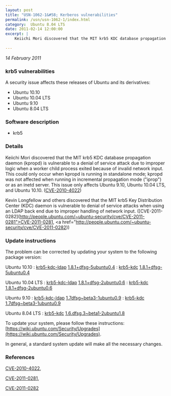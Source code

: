 ```yaml
---
layout: post
title: "USN-1062-1&#58; Kerberos vulnerabilities"
permalink: /usn/usn-1062-1/index.html
category:  Ubuntu 8.04 LTS
date: 2011-02-14 12:00:00
excerpt: |
    Keiichi Mori discovered that the MIT krb5 KDC database propagation daemon (kpropd) is vulnerable to a denial of service attack due to improper logic when a worker child process exited because of invalid network input. This could only occur when kpropd is running in standalone mode; kpropd was not affected when running in incremental propagation mode (&quot;iprop&quot;) or as an inetd server. This issue only affects Ubuntu 9.10, Ubuntu 10.04 LTS, and Ubuntu 10.10. ([CVE-2010-4022](http://people.ubuntu.com/~ubuntu-security/cve/CVE-2010-4022))
    
--- 
```

 
 

*14 February 2011*

### krb5 vulnerabilities

A security issue affects these releases of Ubuntu and its derivatives:

* Ubuntu 10.10
* Ubuntu 10.04 LTS
* Ubuntu 9.10
* Ubuntu 8.04 LTS

### Software description

* krb5 

### Details

Keiichi Mori discovered that the MIT krb5 KDC database propagation daemon (kpropd) is vulnerable to a denial of service attack due to improper logic when a worker child process exited because of invalid network input. This could only occur when kpropd is running in standalone mode; kpropd was not affected when running in incremental propagation mode (&quot;iprop&quot;) or as an inetd server. This issue only affects Ubuntu 9.10, Ubuntu 10.04 LTS, and Ubuntu 10.10. ([CVE-2010-4022](http://people.ubuntu.com/~ubuntu-security/cve/CVE-2010-4022))

Kevin Longfellow and others discovered that the MIT krb5 Key Distribution Center (KDC) daemon is vulnerable to denial of service attacks when using an LDAP back end due to improper handling of network input. ([CVE-2011-0282](http://people.ubuntu.com/~ubuntu-security/cve/CVE-2011-0281">CVE-2011-0281</a>, <a href="http://people.ubuntu.com/~ubuntu-security/cve/CVE-2011-0282)) 

### Update instructions

The problem can be corrected by updating your system to the following package version:

Ubuntu 10.10
 : [krb5-kdc-ldap](https://launchpad.net/ubuntu/+source/krb5) <span> [1.8.1+dfsg-5ubuntu0.4](https://launchpad.net/ubuntu/+source/krb5/1.8.1+dfsg-5ubuntu0.4) </span> 
 : [krb5-kdc](https://launchpad.net/ubuntu/+source/krb5) <span> [1.8.1+dfsg-5ubuntu0.4](https://launchpad.net/ubuntu/+source/krb5/1.8.1+dfsg-5ubuntu0.4) </span> 

Ubuntu 10.04 LTS
 : [krb5-kdc-ldap](https://launchpad.net/ubuntu/+source/krb5) <span> [1.8.1+dfsg-2ubuntu0.6](https://launchpad.net/ubuntu/+source/krb5/1.8.1+dfsg-2ubuntu0.6) </span> 
 : [krb5-kdc](https://launchpad.net/ubuntu/+source/krb5) <span> [1.8.1+dfsg-2ubuntu0.6](https://launchpad.net/ubuntu/+source/krb5/1.8.1+dfsg-2ubuntu0.6) </span> 

Ubuntu 9.10
 : [krb5-kdc-ldap](https://launchpad.net/ubuntu/+source/krb5) <span> [1.7dfsg~beta3-1ubuntu0.9](https://launchpad.net/ubuntu/+source/krb5/1.7dfsg~beta3-1ubuntu0.9) </span> 
 : [krb5-kdc](https://launchpad.net/ubuntu/+source/krb5) <span> [1.7dfsg~beta3-1ubuntu0.9](https://launchpad.net/ubuntu/+source/krb5/1.7dfsg~beta3-1ubuntu0.9) </span> 

Ubuntu 8.04 LTS
 : [krb5-kdc](https://launchpad.net/ubuntu/+source/krb5) <span> [1.6.dfsg.3~beta1-2ubuntu1.8](https://launchpad.net/ubuntu/+source/krb5/1.6.dfsg.3~beta1-2ubuntu1.8) </span> 

To update your system, please follow these instructions: [https://wiki.ubuntu.com/Security/Upgrades](https://wiki.ubuntu.com/Security/Upgrades).

In general, a standard system update will make all the necessary changes. 

### References

 
 [CVE-2010-4022](http://people.ubuntu.com/~ubuntu-security/cve/CVE-2010-4022), 

 [CVE-2011-0281](http://people.ubuntu.com/~ubuntu-security/cve/CVE-2011-0281), 

 [CVE-2011-0282](http://people.ubuntu.com/~ubuntu-security/cve/CVE-2011-0282)
 

